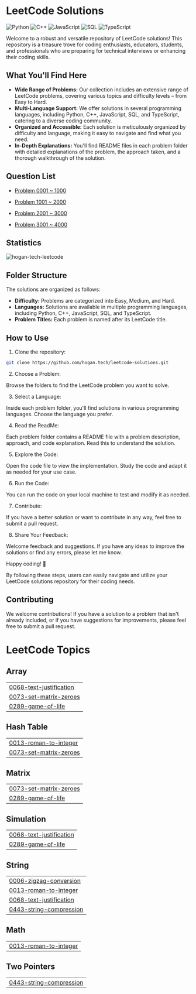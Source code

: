 # LeetCode Solutions

![Python](https://img.shields.io/badge/language-Python-blue.svg)
![C++](https://img.shields.io/badge/language-C++-orange.svg)
![JavaScript](https://img.shields.io/badge/language-JavaScript-yellow.svg)
![SQL](https://img.shields.io/badge/language-SQL-lightgrey.svg)
![TypeScript](https://img.shields.io/badge/language-TypeScript-blue.svg)

Welcome to a robust and versatile repository of LeetCode solutions! This repository is a treasure trove for coding enthusiasts, educators, students, and professionals who are preparing for technical interviews or enhancing their coding skills.

## What You'll Find Here

- **Wide Range of Problems:** Our collection includes an extensive range of LeetCode problems, covering various topics and difficulty levels – from Easy to Hard.
- **Multi-Language Support:** We offer solutions in several programming languages, including Python, C++, JavaScript, SQL, and TypeScript, catering to a diverse coding community.
- **Organized and Accessible:** Each solution is meticulously organized by difficulty and language, making it easy to navigate and find what you need.
- **In-Depth Explanations:** You'll find README files in each problem folder with detailed explanations of the problem, the approach taken, and a thorough walkthrough of the solution.

## Question List

- [Problem 0001 ~ 1000](./Question_List_0001_1000.md)

- [Problem 1001 ~ 2000](./Question_List_1001_2000.md)

- [Problem 2001 ~ 3000](./Question_List_2001_3000.md)

- [Problem 3001 ~ 4000](./Question_List_3001_4000.md)

## Statistics

<img src="https://leetcard.jacoblin.cool/hogantech" alt="hogan-tech-leetcode" />

## Folder Structure

The solutions are organized as follows:

- **Difficulty:** Problems are categorized into Easy, Medium, and Hard.
- **Languages:** Solutions are available in multiple programming languages, including Python, C++, JavaScript, SQL, and TypeScript.
- **Problem Titles:** Each problem is named after its LeetCode title.

## How to Use

1. Clone the repository:

```bash
git clone https://github.com/hogan.tech/leetcode-solutions.git
```

2. Choose a Problem:

Browse the folders to find the LeetCode problem you want to solve.

3. Select a Language:

Inside each problem folder, you'll find solutions in various programming languages. Choose the language you prefer.

4. Read the ReadMe:

Each problem folder contains a README file with a problem description, approach, and code explanation. Read this to understand the solution.

5. Explore the Code:

Open the code file to view the implementation. Study the code and adapt it as needed for your use case.

6. Run the Code:

You can run the code on your local machine to test and modify it as needed.

7. Contribute:

If you have a better solution or want to contribute in any way, feel free to submit a pull request.

8. Share Your Feedback:

Welcome feedback and suggestions. If you have any ideas to improve the solutions or find any errors, please let me know.

Happy coding! 🚀

By following these steps, users can easily navigate and utilize your LeetCode solutions repository for their coding needs.

## Contributing

We welcome contributions! If you have a solution to a problem that isn't already included, or if you have suggestions for improvements, please feel free to submit a pull request.

<!---LeetCode Topics Start-->
# LeetCode Topics
## Array
|  |
| ------- |
| [0068-text-justification](https://github.com/hogan-tech/leetcode-solution/tree/master/0068-text-justification) |
| [0073-set-matrix-zeroes](https://github.com/hogan-tech/leetcode-solution/tree/master/0073-set-matrix-zeroes) |
| [0289-game-of-life](https://github.com/hogan-tech/leetcode-solution/tree/master/0289-game-of-life) |
## Hash Table
|  |
| ------- |
| [0013-roman-to-integer](https://github.com/hogan-tech/leetcode-solution/tree/master/0013-roman-to-integer) |
| [0073-set-matrix-zeroes](https://github.com/hogan-tech/leetcode-solution/tree/master/0073-set-matrix-zeroes) |
## Matrix
|  |
| ------- |
| [0073-set-matrix-zeroes](https://github.com/hogan-tech/leetcode-solution/tree/master/0073-set-matrix-zeroes) |
| [0289-game-of-life](https://github.com/hogan-tech/leetcode-solution/tree/master/0289-game-of-life) |
## Simulation
|  |
| ------- |
| [0068-text-justification](https://github.com/hogan-tech/leetcode-solution/tree/master/0068-text-justification) |
| [0289-game-of-life](https://github.com/hogan-tech/leetcode-solution/tree/master/0289-game-of-life) |
## String
|  |
| ------- |
| [0006-zigzag-conversion](https://github.com/hogan-tech/leetcode-solution/tree/master/0006-zigzag-conversion) |
| [0013-roman-to-integer](https://github.com/hogan-tech/leetcode-solution/tree/master/0013-roman-to-integer) |
| [0068-text-justification](https://github.com/hogan-tech/leetcode-solution/tree/master/0068-text-justification) |
| [0443-string-compression](https://github.com/hogan-tech/leetcode-solution/tree/master/0443-string-compression) |
## Math
|  |
| ------- |
| [0013-roman-to-integer](https://github.com/hogan-tech/leetcode-solution/tree/master/0013-roman-to-integer) |
## Two Pointers
|  |
| ------- |
| [0443-string-compression](https://github.com/hogan-tech/leetcode-solution/tree/master/0443-string-compression) |
<!---LeetCode Topics End-->
